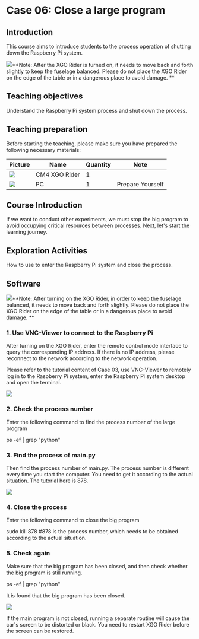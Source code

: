﻿---
sidebar_position: 6
sidebar_label: Case 06:Close a large program
---

# Case 06: Close a large program

## Introduction

This course aims to introduce students to the process operation of shutting down the Raspberry Pi system.

![](https://wiki-media-ef.oss-cn-hongkong.aliyuncs.com/docs/microbit/robot/xgo-rider-kit/images/microbit-xgo-rider-kit-read-01.png)**Note: After the XGO Rider is turned on, it needs to move back and forth slightly to keep the fuselage balanced. Please do not place the XGO Rider on the edge of the table or in a dangerous place to avoid damage. **

## Teaching objectives

Understand the Raspberry Pi system process and shut down the process.

## Teaching preparation

Before starting the teaching, please make sure you have prepared the following necessary materials:

| Picture | Name | Quantity | Note |
|---|---|---|---|
| ![](https://wiki-media-ef.oss-cn-hongkong.aliyuncs.com/docs/pico/cm4-xgo-rider-kit/images/xgo-rider-cm4-kit-introdutin-01.png)| CM4 XGO Rider | 1 |   |
| ![](https://wiki-media-ef.oss-cn-hongkong.aliyuncs.com/docs/microbit/building-blocks/microbit-space-science-kit/images/microbit-space-science-kit-case01-03.png) | PC | 1 | Prepare Yourself |

## Course Introduction

If we want to conduct other experiments, we must stop the big program to avoid occupying critical resources between processes. Next, let's start the learning journey.

## Exploration Activities

How to use to enter the Raspberry Pi system and close the process.

## Software

![](https://wiki-media-ef.oss-cn-hongkong.aliyuncs.com/docs/microbit/robot/xgo-rider-kit/images/microbit-xgo-rider-kit-read-01.png)**Note: After turning on the XGO Rider, in order to keep the fuselage balanced, it needs to move back and forth slightly. Please do not place the XGO Rider on the edge of the table or in a dangerous place to avoid damage. **

### 1. Use VNC-Viewer to connect to the Raspberry Pi

After turning on the XGO Rider, enter the remote control mode interface to query the corresponding IP address. If there is no IP address, please reconnect to the network according to the network operation.

Please refer to the tutorial content of Case 03, use VNC-Viewer to remotely log in to the Raspberry Pi system, enter the Raspberry Pi system desktop and open the terminal.

![](https://wiki-media-ef.oss-cn-hongkong.aliyuncs.com/docs/pico/cm4-xgo-rider-kit/images/cm4-xgo-rider-kit-case07-01.png)

### 2. Check the process number

Enter the following command to find the process number of the large program

ps -ef | grep "python"

### 3. Find the process of main.py

Then find the process number of main.py. The process number is different every time you start the computer. You need to get it according to the actual situation. The tutorial here is 878.

![](https://wiki-media-ef.oss-cn-hongkong.aliyuncs.com/docs/pico/cm4-xgo-rider-kit/images/cm4-xgo-rider-kit-case07-02.png)

### 4. Close the process

Enter the following command to close the big program

sudo kill 878 #878 is the process number, which needs to be obtained according to the actual situation.


### 5. Check again

Make sure that the big program has been closed, and then check whether the big program is still running.

ps -ef | grep "python"

It is found that the big program has been closed.

![](https://wiki-media-ef.oss-cn-hongkong.aliyuncs.com/docs/pico/cm4-xgo-rider-kit/images/cm4-xgo-rider-kit-case07-03.png)

If the main program is not closed, running a separate routine will cause the car's screen to be distorted or black. You need to restart XGO Rider before the screen can be restored.
